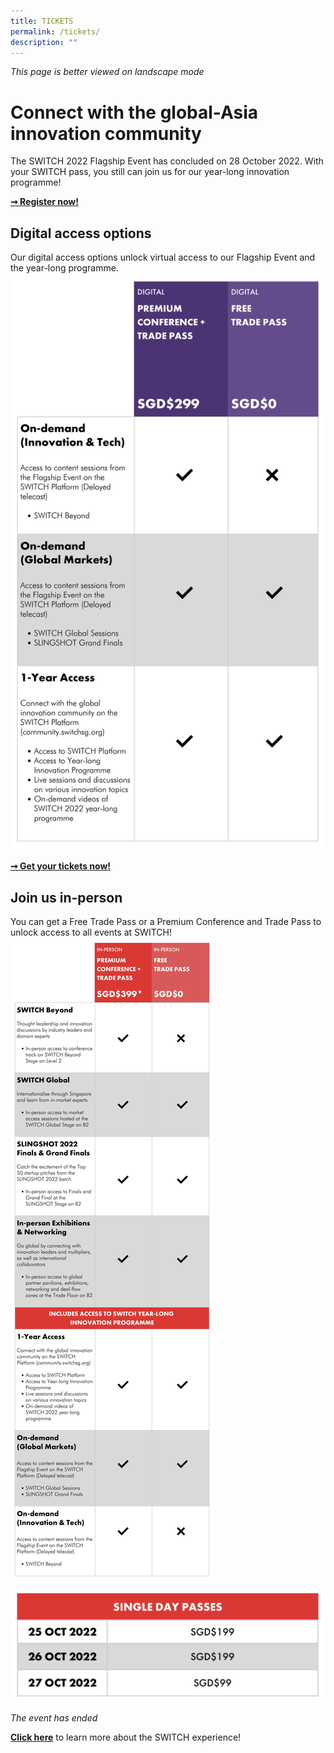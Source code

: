 ```yaml
---
title: TICKETS
permalink: /tickets/
description: ""
---
```

*This page is better viewed on landscape mode*

# **Connect with the global-Asia innovation community**
The SWITCH 2022 Flagship Event has concluded on 28 October 2022. With your SWITCH pass, you still can join us for our year-long innovation programme!

**[➞ Register now!](https://community.switchsg.org/register)**

## **Digital access options**
Our digital access options unlock virtual access to our Flagship Event and the year-long programme. ![](/images/SWITCH%202022%20Landing%20Page/Digital%20Access.jpeg)

**[➞ Get your tickets now!](https://community.switchsg.org/register)**



## **Join us in-person**
You can get a Free Trade Pass or a Premium Conference and Trade Pass to unlock access to all events at SWITCH!
![](/images/SWITCH%202022%20Landing%20Page/CONFIRMED%20PRICE%20CHART.jpeg)

![](/images/SWITCH%202022%20Landing%20Page/CONFIRMED%20PRICE%20BREAKDOWN.jpeg)

*The event has ended*


**[Click here](/experience-2022)** to learn more about the SWITCH experience!

